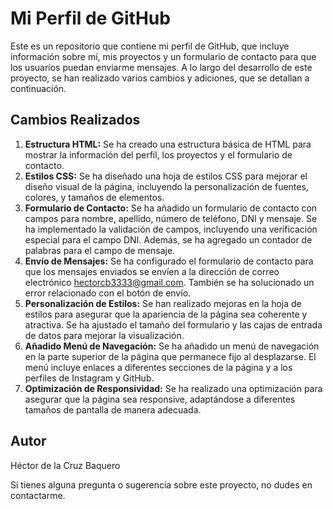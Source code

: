 # Mi Perfil de GitHub

Este es un repositorio que contiene mi perfil de GitHub, que incluye información sobre mí, mis proyectos y un formulario de contacto para que los usuarios puedan enviarme mensajes. A lo largo del desarrollo de este proyecto, se han realizado varios cambios y adiciones, que se detallan a continuación.

## Cambios Realizados

1. **Estructura HTML:** Se ha creado una estructura básica de HTML para mostrar la información del perfil, los proyectos y el formulario de contacto.
2. **Estilos CSS:** Se ha diseñado una hoja de estilos CSS para mejorar el diseño visual de la página, incluyendo la personalización de fuentes, colores, y tamaños de elementos.
3. **Formulario de Contacto:** Se ha añadido un formulario de contacto con campos para nombre, apellido, número de teléfono, DNI y mensaje. Se ha implementado la validación de campos, incluyendo una verificación especial para el campo DNI. Además, se ha agregado un contador de palabras para el campo de mensaje.
4. **Envío de Mensajes:** Se ha configurado el formulario de contacto para que los mensajes enviados se envíen a la dirección de correo electrónico hectorcb3333@gmail.com. También se ha solucionado un error relacionado con el botón de envío.
5. **Personalización de Estilos:** Se han realizado mejoras en la hoja de estilos para asegurar que la apariencia de la página sea coherente y atractiva. Se ha ajustado el tamaño del formulario y las cajas de entrada de datos para mejorar la visualización.
6. **Añadido Menú de Navegación:** Se ha añadido un menú de navegación en la parte superior de la página que permanece fijo al desplazarse. El menú incluye enlaces a diferentes secciones de la página y a los perfiles de Instagram y GitHub.
7. **Optimización de Responsividad:** Se ha realizado una optimización para asegurar que la página sea responsive, adaptándose a diferentes tamaños de pantalla de manera adecuada.

## Autor

Héctor de la Cruz Baquero

Si tienes alguna pregunta o sugerencia sobre este proyecto, no dudes en contactarme.
